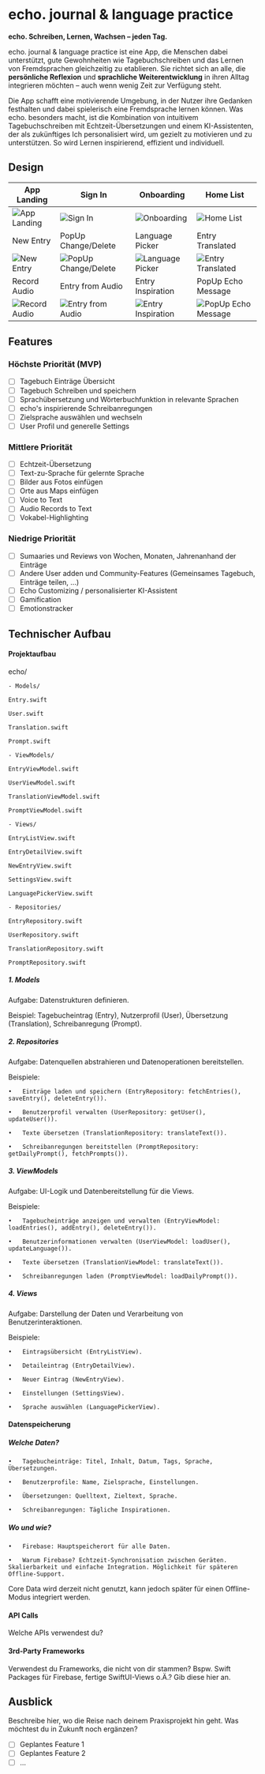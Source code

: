 # echo. journal & language practice

**echo. Schreiben, Lernen, Wachsen – jeden Tag.**

echo. journal & language practice ist eine App, die Menschen dabei unterstützt, gute Gewohnheiten wie Tagebuchschreiben und das Lernen von Fremdsprachen gleichzeitig zu etablieren. Sie richtet sich an alle, die **persönliche Reflexion** und **sprachliche Weiterentwicklung** in ihren Alltag integrieren möchten – auch wenn wenig Zeit zur Verfügung steht.

Die App schafft eine motivierende Umgebung, in der Nutzer ihre Gedanken festhalten und dabei spielerisch eine Fremdsprache lernen können. Was echo. besonders macht, ist die Kombination von intuitivem Tagebuchschreiben mit Echtzeit-Übersetzungen und einem KI-Assistenten, der als zukünftiges Ich personalisiert wird, um gezielt zu motivieren und zu unterstützen. So wird Lernen inspirierend, effizient und individuell.


## Design

| App Landing             | Sign In               | Onboarding             | Home List            |
|--------------------------|-----------------------|------------------------|----------------------|
| ![App Landing](./img/App%20Landing.png) | ![Sign In](./img/Sign%20In.png) | ![Onboarding](./img/echo%20onboarding.png) | ![Home List](./img/Home%20List.png) |
| New Entry               | PopUp Change/Delete | Language Picker        | Entry Translated     |
| ![New Entry](./img/New%20Entry.png) | ![PopUp Change/Delete](./img/PopUp%20Change%20Delete.png) | ![Language Picker](./img/Language%20Picker.png) | ![Entry Translated](./img/Entry%20translated.png) |
| Record Audio            | Entry from Audio     | Entry Inspiration      | PopUp Echo Message   |
| ![Record Audio](./img/Record%20Audio.png) | ![Entry from Audio](./img/Entry%20from%20Audio.png) | ![Entry Inspiration](./img/Echo%20Entry%20Inspiration.png) | ![PopUp Echo Message](./img/PopUp%20Echo%20Message.png) |

## Features

### Höchste Priorität (MVP)
- [ ] Tagebuch Einträge Übersicht
- [ ] Tagebuch Schreiben und speichern
- [ ] Sprachübersetzung und Wörterbuchfunktion in relevante Sprachen
- [ ] echo's inspirierende Schreibanregungen
- [ ] Zielsprache auswählen und wechseln
- [ ] User Profil und generelle Settings
### Mittlere Priorität
- [ ] Echtzeit-Übersetzung
- [ ] Text-zu-Sprache für gelernte Sprache
- [ ] Bilder aus Fotos einfügen
- [ ] Orte aus Maps einfügen
- [ ] Voice to Text
- [ ] Audio Records to Text
- [ ] Vokabel-Highlighting
### Niedrige Priorität
- [ ] Sumaaries und Reviews von Wochen, Monaten, Jahrenanhand der Einträge
- [ ] Andere User adden und Community-Features (Gemeinsames Tagebuch, Einträge teilen, ...)
- [ ] Echo Customizing / personalisierter KI-Assistent
- [ ] Gamification
- [ ] Emotionstracker

## Technischer Aufbau

#### Projektaufbau

echo/

	- Models/

	Entry.swift

	User.swift

	Translation.swift

	Prompt.swift

	- ViewModels/

	EntryViewModel.swift

	UserViewModel.swift

	TranslationViewModel.swift

	PromptViewModel.swift

	- Views/

	EntryListView.swift

	EntryDetailView.swift

	NewEntryView.swift

	SettingsView.swift

	LanguagePickerView.swift

	- Repositories/

	EntryRepository.swift

	UserRepository.swift

	TranslationRepository.swift

	PromptRepository.swift


##### 1. Models

Aufgabe: Datenstrukturen definieren.

Beispiel: Tagebucheintrag (Entry), Nutzerprofil (User), Übersetzung (Translation), Schreibanregung (Prompt).

##### 2. Repositories

Aufgabe: Datenquellen abstrahieren und Datenoperationen bereitstellen.

Beispiele:

	•	Einträge laden und speichern (EntryRepository: fetchEntries(), saveEntry(), deleteEntry()).
 
	•	Benutzerprofil verwalten (UserRepository: getUser(), updateUser()).
 
	•	Texte übersetzen (TranslationRepository: translateText()).
 
	•	Schreibanregungen bereitstellen (PromptRepository: getDailyPrompt(), fetchPrompts()).
 

##### 3. ViewModels

Aufgabe: UI-Logik und Datenbereitstellung für die Views.

Beispiele:

	•	Tagebucheinträge anzeigen und verwalten (EntryViewModel: loadEntries(), addEntry(), deleteEntry()).
 
	•	Benutzerinformationen verwalten (UserViewModel: loadUser(), updateLanguage()).
 
	•	Texte übersetzen (TranslationViewModel: translateText()).
 
	•	Schreibanregungen laden (PromptViewModel: loadDailyPrompt()).

##### 4. Views

Aufgabe: Darstellung der Daten und Verarbeitung von Benutzerinteraktionen.

Beispiele:

	•	Eintragsübersicht (EntryListView).
 
	•	Detaileintrag (EntryDetailView).
 
	•	Neuer Eintrag (NewEntryView).
 
	•	Einstellungen (SettingsView).
 
	•	Sprache auswählen (LanguagePickerView).

#### Datenspeicherung

##### Welche Daten?

	•	Tagebucheinträge: Titel, Inhalt, Datum, Tags, Sprache, Übersetzungen.
 
	•	Benutzerprofile: Name, Zielsprache, Einstellungen.
 	
  	•	Übersetzungen: Quelltext, Zieltext, Sprache.
   
	•	Schreibanregungen: Tägliche Inspirationen.

##### Wo und wie?

	•	Firebase: Hauptspeicherort für alle Daten.

	•	Warum Firebase? Echtzeit-Synchronisation zwischen Geräten. Skalierbarkeit und einfache Integration. Möglichkeit für späteren Offline-Support.

Core Data wird derzeit nicht genutzt, kann jedoch später für einen Offline-Modus integriert werden.

#### API Calls
Welche APIs verwendest du?

#### 3rd-Party Frameworks
Verwendest du Frameworks, die nicht von dir stammen? Bspw. Swift Packages für Firebase, fertige SwiftUI-Views o.Ä.? Gib diese hier an.


## Ausblick
Beschreibe hier, wo die Reise nach deinem Praxisprojekt hin geht. Was möchtest du in Zukunft noch ergänzen?

- [ ] Geplantes Feature 1
- [ ] Geplantes Feature 2
- [ ] ...
